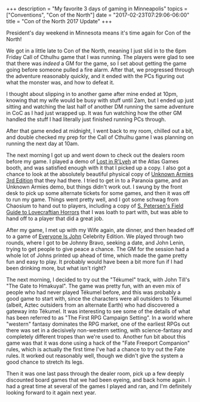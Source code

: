 +++
description = "My favorite 3 days of gaming in Minneapolis"
topics = ["Conventions", "Con of the North"]
date = "2017-02-23T07:29:06-06:00"
title = "Con of the North 2017 Update"
+++

President's day weekend in Minnesota means it's time again for Con of the North!

We got in a little late to Con of the North, meaning I just slid in to the 6pm Friday Call of Cthulhu game that I was running. The players were glad to see that there was *indeed* a GM for the game, so I set about getting the game going before someone pulled a fire alarm. After that, we progressed through the adventure reasonably quickly, and it ended with the PCs figuring out what the monster was, and how to defeat it. 

I thought about slipping in to another game after mine ended at 10pm, knowing that my wife would be busy with stuff until 2am, but I ended up just sitting and watching the last half of another DM running the same adventure in CoC as I had just wrapped up. It was fun watching how the other GM handled the stuff I had literally just finished running PCs through. 

After that game ended at midnight, I went back to my room, chilled out a bit, and double checked my prep for the Call of Cthulhu game I was planning on running the next day at 10am. 

The next morning I got up and went down to check out the dealers room before my game.  I played a demo of [Lost in R'Lyeh](lost-in-rlyeh) at the Atlas Games booth, and was satisfied enough with it that I picked up a copy.  I also got a chance to look at the absolutely beautiful physical copy of [Unknown Armies 3rd Edition](unknown-armies) that they had there. I tried to get in to a Paranoia game, and an Unknown Armies demo, but things didn't work out. I swung by the front desk to pick up some alternate tickets for some games, and then it was off to run my game. Things went pretty well, and I got some schwag from Chaosium to hand out to players, including a copy of [S. Petersen's Field Guide to Lovecraftian Horrors](field-guide) that I was loath to part with, but was able to hand off to a player that did a great job. 

After my game, I met up with my Wife again, ate dinner, and then headed off to a game of [Everyone Is John](everyone-is-john) Celebrity Edition. We played through two rounds, where I got to be Johnny Bravo, seeking a date, and John Lenin, trying to get people to give peace a chance. The GM for the session had a whole lot of Johns printed up ahead of time, which made the game pretty fun and easy to play. It probably would have been a bit more fun if I had been drinking more, but what isn't right? 

The next morning, I decided to try out the "Tékumel" track, with John Till's "The Gate to Hmakuyal". The game was pretty fun, with an even mix of people who had never played Tékumel before, and this was probably a good game to start with, since the characters were all outsiders to Tékumel (albeit, Aztec outsiders from an alternate Earth) who had discovered a gateway into Tékumel.  It was interesting to see some of the details of what has been referred to as "The First RPG Campaign Setting". In a world where "western" fantasy dominates the RPG market, one of the earliest RPGs out there was set in a decisively non-western setting, with science-fantasy and completely different tropes than we're used to. Another fun bit about this game was that it was done using a hack of the "Fate Freeport Companion" rules, which is actually the first time I've had a chance to try out the Fate rules. It worked out reasonably well, though we didn't give the system a good chance to stretch its legs. 

Then it was one last pass through the dealer room, pick up a few deeply discounted board games that we had been eyeing, and back home again.  I had a great time at several of the games I played and ran, and I'm definitely looking forward to it again next year.  

[lost-in-rlyeh]: http://www.warehouse23.com/products/lost-in-rlyeh
[unknown-armies]: https://unknown-armies-third-edition-roleplaying-game.backerkit.com/hosted_preorders/47510
[field-guide]: http://www.chaosium.com/s-petersens-field-guide-to-lovecraftian-horrors-pdf/
